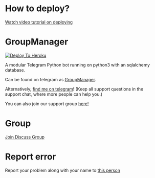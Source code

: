 # How to deploy?
[Watch video tutorial on deploying](https://youtu.be/gXXFpTAk6Vo)

# GroupManager

[![Deploy To Heroku](https://www.herokucdn.com/deploy/button.svg)](https://dashboard.heroku.com/new?template=https%3A%2F%2Fgithub.com%2Fharrymaerrba%2Fgroupmanager)

A modular Telegram Python bot running on python3 with an sqlalchemy database.

Can be found on telegram as [GroupManager](https://t.me/tg_groupmanagerbot).

Alternatively, [find me on telegram](https://t.me/xditya)! (Keep all support questions in the support chat, where more people can help you.)

You can also join our support group [here!](https://t.me/tg_groupmanagerbot)

# Group
[Join Discuss Group](https://t.me/giveaways_24hrs)

# Report error
Report your problem along with your name to [this person](https://t.me/xditya)
